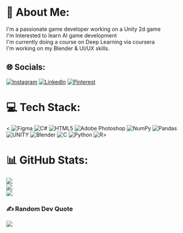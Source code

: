 # 💫 About Me:
I'm a passionate game developer working on a Unity 2d game<br>I'm Interested to learn AI game development<br>I'm currently doing a course on Deep Learning via coursera<br>I'm working on my Blender & UI/UX skills.<br>


## 🌐 Socials:
[![Instagram](https://img.shields.io/badge/Instagram-%23E4405F.svg?logo=Instagram&logoColor=white)](https://instagram.com/sanjj1628) [![LinkedIn](https://img.shields.io/badge/LinkedIn-%230077B5.svg?logo=linkedin&logoColor=white)](https://linkedin.com/in/sanj16) [![Pinterest](https://img.shields.io/badge/Pinterest-%23E60023.svg?logo=Pinterest&logoColor=white)](https://pinterest.com/idontknowwhattochooselmao) 

# 💻 Tech Stack:
<
	![Figma](https://img.shields.io/badge/figma-%23F24E1E.svg?style=flat&logo=figma&logoColor=white) ![C#](https://img.shields.io/badge/c%23-%23239120.svg?style=flat&logo=c-sharp&logoColor=white) ![HTML5](https://img.shields.io/badge/html5-%23E34F26.svg?style=flat&logo=html5&logoColor=white) ![Adobe Photoshop](https://img.shields.io/badge/adobephotoshop-%2331A8FF.svg?style=flat&logo=adobephotoshop&logoColor=white) ![NumPy](https://img.shields.io/badge/numpy-%23013243.svg?style=flat&logo=numpy&logoColor=white) ![Pandas](https://img.shields.io/badge/pandas-%23150458.svg?style=flat&logo=pandas&logoColor=white) ![UNITY](https://img.shields.io/badge/Unity-%2320232a.svg?style=flat&logo=unity&logoColor=white) ![Blender](https://img.shields.io/badge/blender-%23F5792A.svg?style=flat&logo=blender&logoColor=white) ![C](https://img.shields.io/badge/c-%2300599C.svg?style=flat&logo=c&logoColor=white) ![Python](https://img.shields.io/badge/python-3670A0?style=flat&logo=python&logoColor=ffdd54) ![R](https://img.shields.io/badge/r-%23276DC3.svg?style=flat&logo=r&logoColor=white)>
# 📊 GitHub Stats:
![](https://github-readme-stats.vercel.app/api?username=sanj16&theme=dark&hide_border=false&include_all_commits=false&count_private=false)<br/>
![](https://github-readme-streak-stats.herokuapp.com/?user=sanj16&theme=dark&hide_border=false)<br/>
![](https://github-readme-stats.vercel.app/api/top-langs/?username=sanj16&theme=dark&hide_border=false&include_all_commits=false&count_private=false&layout=compact)

### ✍️ Random Dev Quote
![](https://quotes-github-readme.vercel.app/api?type=horizontal&theme=radical)

<!-- Proudly created with GPRM ( https://gprm.itsvg.in ) -->
